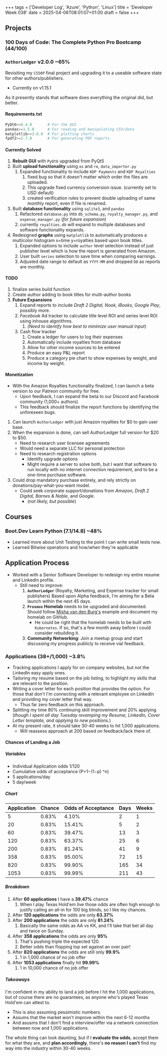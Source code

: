 +++
tags = ['Developer Log', 'Azure', 'Python', 'Linux']
title = 'Developer Week 038'
date = 2025-04-06T08:01:07+01:00
draft = false
+++

## Projects

### 100 Days of Code: The Complete Python Pro Bootcamp (44/100)

### `AuthorLedger` v2.0.0 ~65%

Revisiting my `CS50P` final project and upgrading it to a useable software state for other authors/publishers.

- Currently on v1.15.1

As it presently stands that software does everything the original did, but better.

#### Requirements.txt

```python
PyQt6>=6.4.0       # For the GUI
pandas>=1.5.0      # For reading and manipulating CSV/data
matplotlib>=3.6.0  # For plotting charts
fpdf2>=2.7.0       # For generating PDF reports
```

#### Currently Solved

1. **Rebuilt GUI** with `PyQt6` upgraded from PyQt5
2. Built **upload functionality** using `os` and `re`, `data_importer.py`
	1. Expanded functionality to include `KDP Payments` and `KDP Royalties`
		1. fixed bug so that it doesn't matter which order the files are uploaded.
		2. This upgrade fixed currency conversion issue. (currently set to USD default)
		3. created verification rules to prevent double uploading of same monthly report, even if file is renamed.
3. Built **database functionality** using `sqlite3`, and `pandas`
	1. Refactored `database.py` into `db_schema.py`, `royalty_manager.py`, and `expense_manager.py` (*for future expansion*)
	2. currently `royalties.db` will expand to multiple databases and software functionality expands.
4. Redesigned **graphs** using `matplotlib` to automatically produces a multicolor histogram x=time y=royalties based upon book titles.
	1. Expanded options to include `author` level selection instead of just publisher level which is how the report is generated from Amazon.
	2. User built `series` selection to save time when comparing earnings.
	3. Adjusted date range to default as `YYYY-MM` and dropped `DD` as reports are monthly.

#### TODO

1. finalize series build function
2. Create author adding to book titles for multi-author books
3. **Future Expansions**
	1. Expand reports to include *Draft 2 Digital, Nook, iBooks, Google Play*, possibly more.
	2. *Facebook* Ad tracker to calculate title level ROI and series level ROI using inhouse algorithms.
		1. (*Need to identify how best to minimize user manual input*)
	3. Cash flow tracker
		1. Create a ledger for users to log their expenses
		2. Automatically include royalties from database
		3. Allow for other income sources to be entered
		4. Produce an easy P&L report
		5. Produce a category pie chart to show expenses by weight, and income by weight.

#### Monetization

- With the Amazon Royalties functionality finalized, I can launch a beta version to our Patreon community for free.
	- Upon feedback, I can expand the beta to our Discord and Facebook community (1,000+ authors)
	- This feedback should finalize the report functions by identifying the unforeseen bugs.

1. Can launch `AuthorLedger` with just Amazon royalties for $0 to gain user base.
2. When the expansion is done, can sell AuthorLedger full version for $20 to $50.
	- Need to research user licensee agreements
	- Would need a separate LLC for personal protection
	- Need to research registration options 
		- Identify upgrade options
		- Might require a server to solve both, but I want that software to run locally with no internet connection requirement, and to be a one-time purchase software.
3. Could drop mandatory purchase entirely, and rely strictly on donations/pay-what-you-want model.
	- Could seek corporate support/donations from *Amazon, Draft 2 Digital, Barnes & Noble*, and *Google*. 
		- (*not likely, but possible*)

## Courses

### Boot.Dev Learn Python (7.1/14.8) **~48%**

- Learned more about Unit Testing to the point I can write small tests now.
- Learned Bitwise operations and how/when they're applicable

## Application Process

- Worked with a Senior Software Developer to redesign my entire resume and LinkedIn profile.
	- Still need to improve:
		1. **`AuthorLedger`** (Royalty, Marketing, and Expense tracker for small publishers) Based upon Alpha feedback, I'm aiming for a Beta launch within the next 45 days.
		2. **`Proxmox` Homelab** needs to be upgraded and documented. Should follow [Misha van den Burg's](https://github.com/mischavandenburg) example and document my homelab on GitHub.
			- He could be right that the homelab needs to be built with `Kubernetes`. If so, that's a few month away before I could consider rebuilding it.
		3. **Community Networking**: Join a meetup group and start discussing my progress publicly to receive vial feedback.    

### Applications (38+/1,000) **~3.8%**

- Tracking applications I apply for on company websites, but not the LinkedIn easy apply ones.
- Tailoring my resume based on the job listing, to highlight my skills that are relevant to the position.
- Writing a cover letter for each position that provides the option. For those that don't I'm connecting with a relevant employee on LinkedIn and providing my cover letter that way.
	- Thus far zero feedback on this approach.
- Splitting my time 80% continuing skill improvement and 20% applying (*though I spent all day Tuesday revamping my Resume, LinkedIn, Cover Letter template, and applying to new positions.*)
- At my present rate, it should take 30-40 weeks to hit 1,000 applications.
	- Will reassess approach at 200 based on feedback/lack there of.


#### Chances of Landing a Job				

##### Variables

- Individual Application odds 1/120
- Cumulative odds of acceptance (P=1−(1−p) ^n)
- 5 applications/day
- 5 day/week

##### Chart

| Application | Chance | Odds of Acceptance | Days | Weeks |
| ----------- | ------ | ------------------ | ---- | ----- |
| 5           | 0.83%  | 4.10%              | 2    | 1     |
| 20          | 0.83%  | 15.41%             | 5    | 2     |
| 60          | 0.83%  | 39.47%             | 13   | 3     |
| 120         | 0.83%  | 63.37%             | 25   | 6     |
| 200         | 0.83%  | 81.24%             | 41   | 9     |
| 358         | 0.83%  | 95.00%             | 72   | 15    |
| 820         | 0.83%  | 99.90%             | 165  | 34    |
| 1053        | 0.83%  | 99.99%             | 211  | 43    |

##### Breakdown

1. After  **60 applications** I have a **39.47%** chance
	1. When I play Texas Hold'em live those odds are often high enough to justify calling an all-in for 100 big blinds, so I like my chances.
2. After **120 applications** the odds are only **63.37%**
3. After **200 applications** the odds are only **81.24%**
	1. Basically the same odds as AA vs KK, and I'll take that bet all day and twice on Sunday.
4. After **358 applications** the odds are only **95%**
	1. That's pushing triple the expected 120.
	2. Better odds than flopping top set against an over pair!
5. After **820 applications** the odds are still only **99.9%**
	1. 1 in 1,000 chance of no job offer
6. After **1053 applications** finally hit **99.99%**
	1. 1 in 10,000 chance of no job offer

##### Takeaways

I'm confident in my ability to land a job before I hit the 1,000 applications, but of course there are no guarantees, as anyone who's played Texas Hold'em can attest to.
- This is also assuming pessimistic numbers. 
- Assums that the market won't improve within the next 6-12 months
- And asusms that I don't find a interview/offer via a network connection between now and 1,000 applications.

The whole thing can look daunting, but if I **evaluate the odds**, accept them for what they are, and **plan accordingly**, there's **no reason I can't** find my way into the industry within 30-40 weeks.